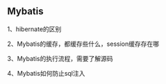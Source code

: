 ## Mybatis

1、hibernate的区别

2、Mybatis的缓存，都缓存些什么，session缓存存在哪

3、Mybatis的执行流程，需要了解源码

4、Mybatis如何防止sql注入

